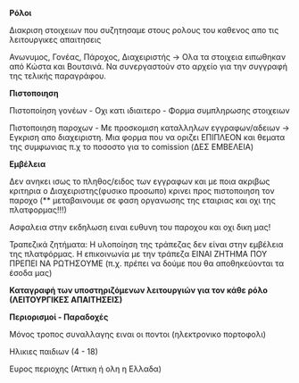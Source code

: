 **Ρόλοι**

Διακριση στοιχειων που συζητησαμε στους ρολους του καθενος απο τις λειτουργικες απαιτησεις

Ανωνυμος, Γονέας, Πάροχος, Διαχειριστής -> Ολα τα στοιχεια ειπωθηκαν από Κώστα και Βουτσινά. Να συνεργαστούν στο αρχείο για την συγγραφή της τελικής παραγράφου.

**Πιστοποιηση**

Πιστοποίηση γονέων - Οχι κατι ιδιαιτερο - Φορμα συμπληρωσης στοιχειων

Πιστοποιηση παροχων - Με προσκομιση καταλληλων εγγραφων/αδειων -> Εγκριση απο διαχειριστη. Μια φορμα που να οριζει ΕΠΙΠΛΕΟΝ και θεματα της συμφωνιας π.χ το ποσοστο για το comission (ΔΕΣ ΕΜΒΕΛΕΙΑ)
 
**Εμβέλεια**

Δεν ανηκει ισως το πληθος/ειδος των εγγραφων και με ποια ακριβως κριτηρια ο Διαχειριστης(φυσικο προσωπο) κρινει προς πιστοποιηση τον παροχο (** μεταβαινουμε σε φαση οργανωσης της εταιριας και οχι της πλατφορμας!!!) 

Ασφαλεια στην εκδηλωση ειναι ευθυνη του παροχου και οχι δικη μας!

Τραπεζικά ζητήματα: Η υλοποίηση της τράπεζας δεν είναι στην εμβέλεια της πλατφόρμας. Η επικοινωνία με την τράπεζα ΕΙΝΑΙ ΖΗΤΗΜΑ ΠΟΥ ΠΡΕΠΕΙ ΝΑ ΡΩΤΗΣΟΥΜΕ (π.χ. πρέπει να δούμε που θα αποθηκεύονται τα έσοδα μας)

**Καταγραφή των υποστηριζόμενων λειτουργιών για τον κάθε ρόλο (ΛΕΙΤΟΥΡΓΙΚΕΣ ΑΠΑΙΤΗΣΕΙΣ)**

**Περιορισμοί - Παραδοχές**

Μόνος τροπος συναλλαγης ειναι οι ποντοι (ηλεκτρονικο πορτοφολι)

Ηλικιες παιδιων (4 - 18)

Ευρος περιοχης (Αττικη ή ολη η Ελλαδα)


